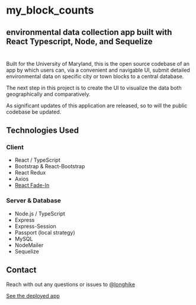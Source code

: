 # my_block_counts

## environmental data collection app built with React Typescript, Node, and Sequelize  
#
Built for the University of Maryland, this is the open source codebase of an app by which users can, via a convenient and navigable UI, submit detailed environmental data on specific city or town blocks to a central database.

The next step in this project is to create the UI to visualize the data both geographically and comparatively. 

As significant updates of this application are released, so to will the public codebase be updated. 

## Technologies Used
### Client
- React / TypeScript
- Bootstrap & React-Bootstrap
- React Redux
- Axios
- [React Fade-In](https://www.npmjs.com/package/react-fade-in)

### Server & Database
- Node.js / TypeScript
- Express
- Express-Session
- Passport (local strategy)
- MySQL
- NodeMailer
- Sequelize

## Contact

Reach with out any questions or issues to [@longhike](mailto:long.hike.dev@gmail.com)

[See the deployed app](https://myblockcounts.herokuapp.com/)